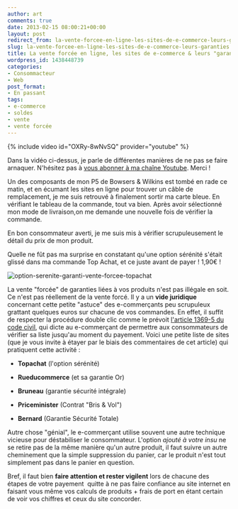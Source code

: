 ```yaml
---
author: art
comments: true
date: 2013-02-15 08:00:21+00:00
layout: post
redirect_from: la-vente-forcee-en-ligne-les-sites-de-e-commerce-leurs-garanties/
slug: la-vente-forcee-en-ligne-les-sites-de-e-commerce-leurs-garanties
title: La vente forcée en ligne, les sites de e-commerce & leurs "garanties"
wordpress_id: 1438448739
categories:
- Consommacteur
- Web
post_format:
- En passant
tags:
- e-commerce
- soldes
- vente
- vente forcée
---
```


{% include video id="OXRy-8wNvSQ" provider="youtube" %}

Dans la vidéo ci-dessus, je parle de différentes manières de ne pas se faire arnaquer.  N'hésitez pas à [vous abonner à ma chaîne Youtube](https://www.youtube.com/user/lacostearthur?sub_confirmation=1). Merci !

Un des composants de mon P5 de Bowsers & Wilkins est tombé en rade ce matin, et en écumant les sites en ligne pour trouver un câble de remplacement, je me suis retrouvé à finalement sortir ma carte bleue. En vérifiant le tableau de la commande, tout va bien. Après avoir sélectionné mon mode de livraison,on me demande une nouvelle fois de vérifier la commande.<!-- more -->

En bon consommateur averti, je me suis mis à vérifier scrupuleusement le détail du prix de mon produit.

Quelle ne fût pas ma surprise en constatant qu'une option sérénité s'était glissé dans ma commande Top Achat, et ce juste avant de payer ! 1,90€ !

<img alt="option-serenite-garanti-vente-forcee-topachat" data-src="https://static.irz.fr/2013/01/option-serenite-garanti-vente-forcee-topachat.png" src="https://static.irz.fr/thumb.php?size=<100&crop=0&src=https://static.irz.fr/2013/01/option-serenite-garanti-vente-forcee-topachat.png" />

La vente "forcée" de garanties liées à vos produits n'est pas illégale en soit. Ce n'est pas réellement de la vente forcé. Il y a un **vide juridique** concernant cette petite "astuce" des e-commerçants peu scrupuleux grattant quelques euros sur chacune de vos commandes. En effet, il suffit de respecter la procédure double clic comme le prévoit [l'article 1369-5 du code civil](http://www.legifrance.gouv.fr/affichCodeArticle.do;jsessionid=8D0E0CB32836E5EEBEAC9E0832E669FF.tpdjo16v_3?idArticle=LEGIARTI000006438595&cidTexte=LEGITEXT000006070721), qui dicte au e-commerçant de permettre aux consommateurs de vérifier sa liste jusqu'au moment du payement. Voici une petite liste de sites (que je vous invite à étayer par le biais des commentaires de cet article) qui pratiquent cette activité :





  * **Topachat** (l'option sérénité)


  * **Rueducommerce** (et sa garantie Or)


  * **Bruneau** (garantie sécurité intégrale)


  * **Priceminister** (Contrat "Bris & Vol")


  * **Bernard** (Garantie Sécurité Totale)



Autre chose "génial", le e-commerçant utilise souvent une autre technique vicieuse pour déstabiliser le consommateur. L'option _ajouté à votre insu_ ne se retire pas de la même manière qu'un autre produit, il faut suivre un autre cheminement que la simple suppression du panier, car le produit n'est tout simplement pas dans le panier en question.

Bref, il faut bien **faire attention et rester vigilent** lors de chacune des étapes de votre payement  quitte à ne pas faire confiance au site internet en faisant vous même vos calculs de produits + frais de port en étant certain de voir vos chiffres et ceux du site concorder.
